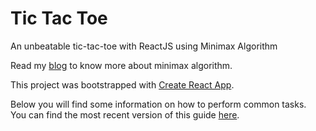 # Tic Tac Toe
An unbeatable tic-tac-toe with ReactJS using Minimax Algorithm

Read my [blog](https://ayanbag.com/unbeatable-tic-tac-toe-with-minimax-algorithm) to know more about minimax algorithm.

This project was bootstrapped with [Create React App](https://github.com/facebookincubator/create-react-app).

Below you will find some information on how to perform common tasks.<br>
You can find the most recent version of this guide [here](https://github.com/facebookincubator/create-react-app/blob/master/packages/react-scripts/template/README.md).
